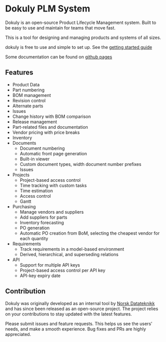 # Dokuly PLM System

Dokuly is an open-source Product Lifecycle Management system.
Built to be easy to use and maintain for teams that move fast.

This is a tool for designing and managing products and systems of all sizes.

dokuly is free to use and simple to set up. See the [getting started guide](https://github.com/Dokuly-PLM/dokuly/blob/master/getting_started.md)

Some documentation can be found on [github pages](https://dokuly-plm.github.io/dokuly/)

## Features

-  Product Data
  - Part numbering
  - BOM management
  - Revision control
  - Alternate parts
  - Issues
  - Change history with BOM comparison
  - Release management
  - Part-related files and documentation
  - Vendor pricing with price breaks
  - Inventory
- Documents
  - Document numbering
  - Automatic front page generation
  - Built-in viewer
  - Custom document types, width document number prefixes
  - Issues
- Projects
  - Project-based access control
  - Time tracking with custom tasks
  - Time estimation
  - Access control
  - Gantt
- Purchasing
  - Manage vendors and suppliers
  - Add suppliers for parts
  - Inventory forecasting
  - PO generation
  - Automatic PO creation from BoM, selecting the cheapest vendor for each quantity
- Requirements
  - Track requirements in a model-based environment
  - Derived, hierarchical, and superseding relations
- API
  - Support for multiple API keys
  - Project-based access control per API key
  - API-key expiry date

## Contribution

Dokuly was originally developed as an internal tool by [Norsk Datateknikk](https://norskdatateknikk.no/) and has since been released as an open-source project.
The project relies on your contributions to stay updated with the latest features.

Please submit issues and feature requests. This helps us see the users' needs, and make a smooth experience.
Bug fixes and PRs are highly appreciated.

